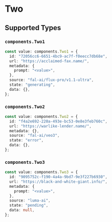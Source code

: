 # Two


## Supported Types

### `components.Two1`

```typescript
const value: components.Two1 = {
  id: "72056cc6-6651-4bc9-ac7f-f0eecc7db68e",
  url: "https://acclaimed-fax.name/",
  metadata: {
    prompt: "<value>",
  },
  source: "fal-ai/flux-pro/v1.1-ultra",
  state: "generating",
  data: {},
};
```

### `components.Two2`

```typescript
const value: components.Two2 = {
  id: "f4a2e692-220a-493e-bc53-0e8e3feb760c",
  url: "https://warlike-lender.name/",
  metadata: {},
  source: "fal-ai/veo3",
  state: "error",
  data: {},
};
```

### `components.Two3`

```typescript
const value: components.Two3 = {
  id: "9095752c-f190-4a4a-9bd7-9e3f227b6930",
  url: "https://black-and-white-giant.info/",
  metadata: {
    prompt: "<value>",
  },
  source: "luma-ai",
  state: "pending",
  data: null,
};
```

